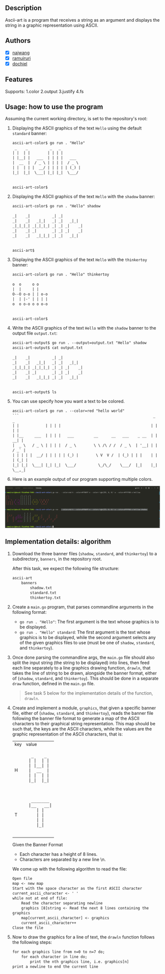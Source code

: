 ## Description

Ascii-art is a program that receives a string as an argument and displays the string in a graphic representation using ASCII.

## Authors

- [x] [najwang](https://learn.zone01kisumu.ke/git/najwang)
- [x] [ramuiruri](https://learn.zone01kisumu.ke/git/ramuiruri)
- [x] [dochiel](https://learn.zone01kisumu.ke/git/dochiel)
## Features
   Supports:
   1.color
   2.output
   3.justify
   4.fs
## Usage: how to use the program

Assuming the current working directory, is set to the repository's root:

1. Displaying the ASCII graphics of the text `Hello` using the default `standard` banner:
   
   ```shell
   ascii-art-color$ go run . "Hello"
    _    _          _   _          
   | |  | |        | | | |         
   | |__| |   ___  | | | |   ___   
   |  __  |  / _ \ | | | |  / _ \  
   | |  | | |  __/ | | | | | (_) | 
   |_|  |_|  \___| |_| |_|  \___/  
                                   
                                   
   ascii-art-color$
   ```

2. Displaying the ASCII graphics of the text `Hello` with the `shadow` banner:
   
   ```shell
   ascii-art-color$ go run . "Hello" shadow
                                    
   _|    _|          _| _|          
   _|    _|   _|_|   _| _|   _|_|   
   _|_|_|_| _|_|_|_| _| _| _|    _| 
   _|    _| _|       _| _| _|    _| 
   _|    _|   _|_|_| _| _|   _|_|   
                                    
                                    
   ascii-art$
   ```

3. Displaying the ASCII graphics of the text `Hello` with the `thinkertoy` banner:
   
   ```shell
   ascii-art-color$ go run . "Hello" thinkertoy
                    
   o  o     o o     
   |  |     | |     
   O--O o-o | | o-o 
   |  | |-' | | | | 
   o  o o-o o o o-o 
                    
                    
   ascii-art-color$
   ```
   
4. Write the ASCII graphics of the text `Hello` with the `shadow` banner to the output file `output.txt`:

   ```shell
   ascii-art-output$ go run . --output=output.txt "Hello" shadow
   ascii-art-output$ cat output.txt
   
   _|    _|          _| _|          
   _|    _|   _|_|   _| _|   _|_|   
   _|_|_|_| _|_|_|_| _| _| _|    _|
   _|    _| _|       _| _| _|    _|
   _|    _|   _|_|_| _| _|   _|_|
   
   
   ascii-art-output$ ls
   ```
5. You can use specify how you want a text  to be colored.
   ```shell
   ascii-art-color$ go run . --color=red "hello world"
   ```                                                             _       _  
   | |            | | | |                                         | |     | | 
   | |__     ___  | | | |   ___         __      __   ___    _ __  | |   __| | 
   |  _ \   / _ \ | | | |  / _ \        \ \ /\ / /  / _ \  | '__| | |  / _` | 
   | | | | |  __/ | | | | | (_) |        \ V  V /  | (_) | | |    | | | (_| | 
   |_| |_|  \___| |_| |_|  \___/          \_/\_/    \___/  |_|    |_|  \__,_|
   ```
6. Here is an example output of our program supporting multiple colors.

![example output](help/output.png)

## Implementation details: algorithm

1. Download the three banner files (`shadow`, `standard`, and `thinkertoy`) to a subdirectory, `banners`, in the repository root.

   After this task, we expect the following file structure:
    ```text
    ascii-art
        banners
            shadow.txt
            standard.txt
            thinkertoy.txt
    ```

2. Create a `main.go` program, that parses commandline arguments in the following format:

    - `go run . "Hello"`: The first argument is the text whose graphics is to be displayed.
    - `go run . "Hello" standard`: The first argument is the text whose graphics is to be displayed, while the second argument selects any of the given graphics files to use (must be one of `shadow`, `standard`, and `thinkertoy`).

3. Once done parsing the commandline args, the `main.go` file should also split the input string (the string to be displayed) into lines, then feed each line separately to a line graphics drawing function, `drawln`, that takes the line of string to be drawn, alongside the banner format, either of (`shadow`, `standard`, and `thinkertoy`). This should be done in a separate `draw` function, defined in the `main.go` file.

   > See task 5 below for the implementation details of the function, `drawln`.

4. Create and implement a module, `graphics`, that given a specific banner file, either of (`shadow`, `standard`, and `thinkertoy`), reads the banner file following the banner file format to generate a map of the ASCII characters to their graphical string representation. This map should be such that, the keys are the ASCII characters, while the values are the graphic representation of the ASCII characters, that is:

    <table>
    <tr>
    <td>key</td>
    <td>value</td>
    </tr>

    <tr>
    <td>H</td>
    <td>
    <pre>
     _    _  
    | |  | |
    | |__| |
    |  __  |
    | |  | |
    |_|  |_|
    </pre>
    </td>
    </tr>

    <tr>
    <td>T</td>
    <td>
    <pre>
     _______ 
    |__   __|
       | |   
       | |   
       | |   
       |_|   
    </pre>
    </td>

    </tr>
    </table>

   Given the Banner Format
    - Each character has a height of 8 lines.
    - Characters are separated by a new line \n.

   We come up with the following algorithm to read the file:

    ```text
    Open file
    map <- new map
    Start with the space character as the first ASCII character
    current_ascii_character <- ' ' 
    while not at end of file:
        Read the character separating newline
        graphics [8]string <- Read the next 8 lines containing the graphics
        map[current_ascii_character] <- graphics
        current_ascii_character++
    Close the file
    ```

5. Now to draw the graphics for a line of text, the `drawln` function follows the following steps:

    ```text
   for each graphics line from n=0 to n=7 do;
        for each character in line do;
            print the nth graphics line, i.e. graphics[n]
   print a newline to end the current line
    ```
   


